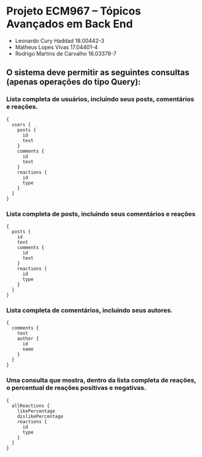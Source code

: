 # Projeto ECM967 – Tópicos Avançados em Back End

- Leonardo Cury Haddad 18.00442-3
- Matheus Lopes Vivas 17.04401-4
- Rodrigo Martins de Carvalho 16.03378-7

## O sistema deve permitir as seguintes consultas (apenas operações do tipo Query):

### Lista completa de usuários, incluindo seus posts, comentários e reações.

```gql
{
  users {
    posts {
      id
      text
    }
    comments {
      id
      text
    }
    reactions {
      id
      type
    }
  }
}
```

### Lista completa de posts, incluindo seus comentários e reações

```gql
{
  posts {
    id
    text
    comments {
      id
      text
    }
    reactions {
      id
      type
    }
  }
}
```

### Lista completa de comentários, incluindo seus autores.

```gql
{
  comments {
    text
    author {
      id
      name
    }
  }
}
```

### Uma consulta que mostra, dentro da lista completa de reações, o percentual de reações positivas e negativas.

```gql
{
  allReactions {
    likePercentage
    dislikePercentage
    reactions {
      id
      type
    }
  }
}
```
